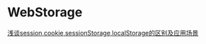 # WebStorage

[浅谈session,cookie,sessionStorage,localStorage的区别及应用场景](https://www.cnblogs.com/cencenyue/p/7604651.html)
